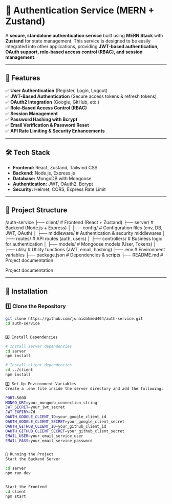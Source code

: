 # 🔐 Authentication Service (MERN + Zustand)

A **secure, standalone authentication service** built using **MERN Stack** with **Zustand** for state management. This service is designed to be easily integrated into other applications, providing **JWT-based authentication, OAuth support, role-based access control (RBAC), and session management**.

---

## 🚀 Features

✅ **User Authentication** (Register, Login, Logout)  
✅ **JWT-Based Authentication** (Secure access tokens & refresh tokens)  
✅ **OAuth2 Integration** (Google, GitHub, etc.)  
✅ **Role-Based Access Control (RBAC)**  
✅ **Session Management**  
✅ **Password Hashing with Bcrypt**  
✅ **Email Verification & Password Reset**  
✅ **API Rate Limiting & Security Enhancements**  

---

## 🛠 Tech Stack

- **Frontend:** React, Zustand, Tailwind CSS  
- **Backend:** Node.js, Express.js  
- **Database:** MongoDB with Mongoose  
- **Authentication:** JWT, OAuth2, Bcrypt  
- **Security:** Helmet, CORS, Express Rate Limit  

---

## 📂 Project Structure

/auth-service
├── client/          # Frontend (React + Zustand)
├── server/          # Backend (Node.js + Express)
│   ├── config/      # Configuration files (env, DB, JWT, OAuth)
│   ├── middleware/  # Authentication & security middlewares
│   ├── routes/      # API routes (auth, users)
│   ├── controllers/ # Business logic for authentication
│   ├── models/      # Mongoose models (User, Tokens)
│   ├── utils/       # Utility functions (JWT, email, hashing)
├── .env             # Environment variables
├── package.json     # Dependencies & scripts
├── README.md        # Project documentation

Project documentation

---

## 🔧 Installation

### 1️⃣ Clone the Repository
```bash
git clone https://github.com/junaidahmed404/auth-service.git
cd auth-service


2️⃣ Install Dependencies

# Install server dependencies
cd server
npm install

# Install client dependencies
cd ../client
npm install

3️⃣ Set Up Environment Variables
Create a .env file inside the server directory and add the following:

PORT=5000
MONGO_URI=your_mongodb_connection_string
JWT_SECRET=your_jwt_secret
JWT_EXPIRY=7d
OAUTH_GOOGLE_CLIENT_ID=your_google_client_id
OAUTH_GOOGLE_CLIENT_SECRET=your_google_client_secret
OAUTH_GITHUB_CLIENT_ID=your_github_client_id
OAUTH_GITHUB_CLIENT_SECRET=your_github_client_secret
EMAIL_USER=your_email_service_user
EMAIL_PASS=your_email_service_password


🚀 Running the Project
Start the Backend Server

cd server
npm run dev


Start the Frontend
cd client
npm start

